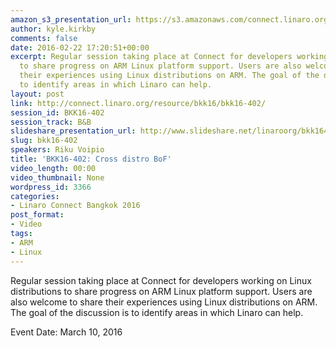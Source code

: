 ```yaml
---
amazon_s3_presentation_url: https://s3.amazonaws.com/connect.linaro.org/bkk16/Presentations/Thursday/BKK16-402.pdf
author: kyle.kirkby
comments: false
date: 2016-02-22 17:20:51+00:00
excerpt: Regular session taking place at Connect for developers working on Linux distributions
  to share progress on ARM Linux platform support. Users are also welcome to share
  their experiences using Linux distributions on ARM. The goal of the discussion is
  to identify areas in which Linaro can help.
layout: post
link: http://connect.linaro.org/resource/bkk16/bkk16-402/
session_id: BKK16-402
session_track: B&B
slideshare_presentation_url: http://www.slideshare.net/linaroorg/bkk16402-cross-distro-bof
slug: bkk16-402
speakers: Riku Voipio
title: 'BKK16-402: Cross distro BoF'
video_length: 00:00
video_thumbnail: None
wordpress_id: 3366
categories:
- Linaro Connect Bangkok 2016
post_format:
- Video
tags:
- ARM
- Linux
---
```


Regular session taking place at Connect for developers working on Linux distributions to share progress on ARM Linux platform support. Users are also welcome to share their experiences using Linux distributions on ARM. The goal of the discussion is to identify areas in which Linaro can help.

Event Date: March 10, 2016
